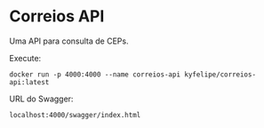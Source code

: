 # Correios API

Uma API para consulta de CEPs.

Execute:

```shell script
docker run -p 4000:4000 --name correios-api kyfelipe/correios-api:latest
```

URL do Swagger:
```
localhost:4000/swagger/index.html
```
